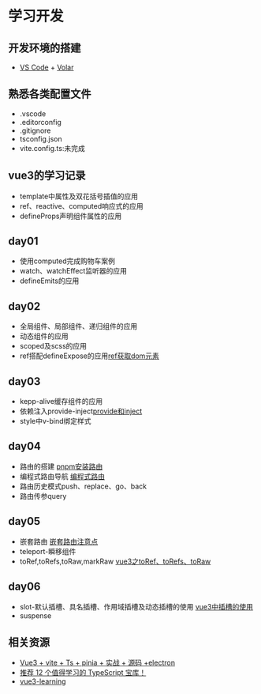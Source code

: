 # 学习开发

## 开发环境的搭建
- [VS Code](https://code.visualstudio.com/) + [Volar](https://marketplace.visualstudio.com/items?itemName=Vue.volar)

## 熟悉各类配置文件
- .vscode
- .editorconfig
- .gitignore
- tsconfig.json
- vite.config.ts:未完成

## vue3的学习记录
- template中属性及双花括号插值的应用
- ref、reactive、computed响应式的应用
- defineProps声明组件属性的应用

## day01
- 使用computed完成购物车案例
- watch、watchEffect监听器的应用
- defineEmits的应用

## day02
- 全局组件、局部组件、递归组件的应用
- 动态组件的应用
- scoped及scss的应用
- ref搭配defineExpose的应用[ref获取dom元素](https://blog.csdn.net/qq_40323256/article/details/127135956)

## day03
- kepp-alive缓存组件的应用
- 依赖注入provide-inject[provide和inject](https://blog.csdn.net/weixin_47450807/article/details/122925805)
- style中v-bind绑定样式

## day04
- 路由的搭建 [pnpm安装路由](https://www.jb51.cc/notes/3284230.html)
- 编程式路由导航 [编程式路由](https://blog.csdn.net/qq1195566313/article/details/123589648)
- 路由历史模式push、replace、go、back
- 路由传参query

## day05
- 嵌套路由 [嵌套路由注意点](https://blog.csdn.net/weixin_41967475/article/details/116868375)
- teleport-瞬移组件
- toRef,toRefs,toRaw,markRaw [vue3之toRef、toRefs、toRaw](https://blog.csdn.net/weixin_43845137/article/details/123289934)

## day06
- slot-默认插槽、具名插槽、作用域插槽及动态插槽的使用 [vue3中插槽的使用](https://blog.csdn.net/ac1992122633/article/details/123855474)
- suspense

## 相关资源
- [Vue3 + vite + Ts + pinia + 实战 + 源码 +electron](https://www.bilibili.com/video/BV1dS4y1y7vd)
- [推荐 12 个值得学习的 TypeScript 宝库！](https://mp.weixin.qq.com/s/4ZYNN3KZLsttCoJuXfKTvw)
- [vue3-learning](https://github.com/agentwoo/vue3-learning)
